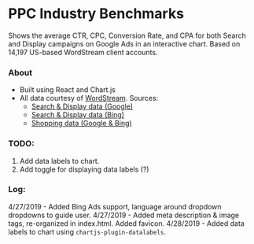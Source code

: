 # PPC Industry Benchmarks

Shows the average CTR, CPC, Conversion Rate, and CPA for both Search and Display campaigns on Google Ads in an interactive chart. Based on 14,197 US-based WordStream client accounts.

### About

- Built using React and Chart.js
- All data courtesy of [WordStream](https://www.wordstream.com). Sources:
    - [Search & Display data (Google)](https://www.wordstream.com/blog/ws/2016/02/29/google-adwords-industry-benchmarks)
    - [Search & Display data (Bing)](https://www.wordstream.com/blog/ws/2017/11/06/bing-ads-performance-benchmarks)
    - [Shopping data (Google & Bing)](https://www.wordstream.com/blog/ws/2019/04/01/shopping-ads-benchmarks)


### TODO:
1. Add data labels to chart.
1. Add toggle for displaying data labels (?)

### Log:
4/27/2019 - Added Bing Ads support, language around dropdown dropdowns to guide user.
4/27/2019 - Added meta description & image tags, re-organized <head> in index.html. Added favicon.
4/28/2019 - Added data labels to chart using `chartjs-plugin-datalabels`.